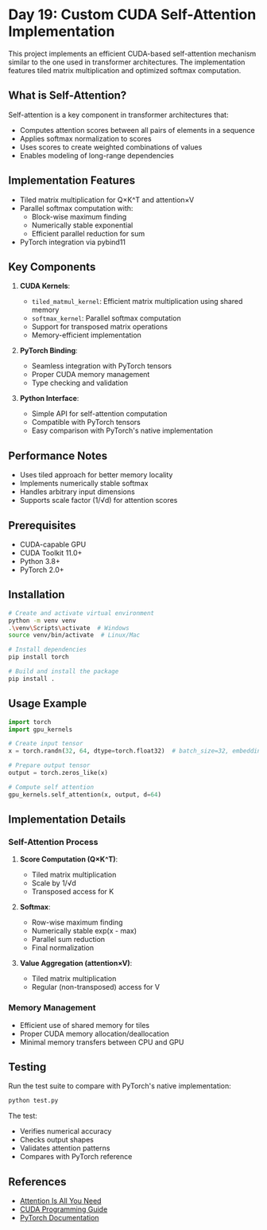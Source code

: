 # Day 19: Custom CUDA Self-Attention Implementation

This project implements an efficient CUDA-based self-attention mechanism similar to the one used in transformer architectures. The implementation features tiled matrix multiplication and optimized softmax computation.

## What is Self-Attention?
Self-attention is a key component in transformer architectures that:
- Computes attention scores between all pairs of elements in a sequence
- Applies softmax normalization to scores
- Uses scores to create weighted combinations of values
- Enables modeling of long-range dependencies

## Implementation Features
- Tiled matrix multiplication for Q×K^T and attention×V
- Parallel softmax computation with:
  - Block-wise maximum finding
  - Numerically stable exponential
  - Efficient parallel reduction for sum
- PyTorch integration via pybind11

## Key Components
1. **CUDA Kernels**:
   - `tiled_matmul_kernel`: Efficient matrix multiplication using shared memory
   - `softmax_kernel`: Parallel softmax computation
   - Support for transposed matrix operations
   - Memory-efficient implementation

2. **PyTorch Binding**:
   - Seamless integration with PyTorch tensors
   - Proper CUDA memory management
   - Type checking and validation

3. **Python Interface**:
   - Simple API for self-attention computation
   - Compatible with PyTorch tensors
   - Easy comparison with PyTorch's native implementation

## Performance Notes
- Uses tiled approach for better memory locality
- Implements numerically stable softmax
- Handles arbitrary input dimensions
- Supports scale factor (1/√d) for attention scores

## Prerequisites
- CUDA-capable GPU
- CUDA Toolkit 11.0+
- Python 3.8+
- PyTorch 2.0+

## Installation
```bash
# Create and activate virtual environment
python -m venv venv
.\venv\Scripts\activate  # Windows
source venv/bin/activate  # Linux/Mac

# Install dependencies
pip install torch

# Build and install the package
pip install .
```

## Usage Example
```python
import torch
import gpu_kernels

# Create input tensor
x = torch.randn(32, 64, dtype=torch.float32)  # batch_size=32, embedding_dim=64

# Prepare output tensor
output = torch.zeros_like(x)

# Compute self attention
gpu_kernels.self_attention(x, output, d=64)
```

## Implementation Details

### Self-Attention Process
1. **Score Computation (Q×K^T)**:
   - Tiled matrix multiplication
   - Scale by 1/√d
   - Transposed access for K

2. **Softmax**:
   - Row-wise maximum finding
   - Numerically stable exp(x - max)
   - Parallel sum reduction
   - Final normalization

3. **Value Aggregation (attention×V)**:
   - Tiled matrix multiplication
   - Regular (non-transposed) access for V

### Memory Management
- Efficient use of shared memory for tiles
- Proper CUDA memory allocation/deallocation
- Minimal memory transfers between CPU and GPU

## Testing
Run the test suite to compare with PyTorch's native implementation:
```bash
python test.py
```

The test:
- Verifies numerical accuracy
- Checks output shapes
- Validates attention patterns
- Compares with PyTorch reference

## References
- [Attention Is All You Need](https://arxiv.org/abs/1706.03762)
- [CUDA Programming Guide](https://docs.nvidia.com/cuda/cuda-c-programming-guide/index.html)
- [PyTorch Documentation](https://pytorch.org/docs/stable/index.html)